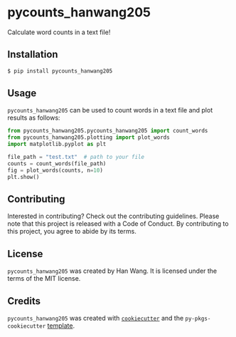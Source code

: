 # pycounts_hanwang205

Calculate word counts in a text file!

## Installation

```bash
$ pip install pycounts_hanwang205
```

## Usage

`pycounts_hanwang205` can be used to count words in a text file and plot results
as follows:

```python
from pycounts_hanwang205.pycounts_hanwang205 import count_words
from pycounts_hanwang205.plotting import plot_words
import matplotlib.pyplot as plt

file_path = "test.txt"  # path to your file
counts = count_words(file_path)
fig = plot_words(counts, n=10)
plt.show()
```

## Contributing

Interested in contributing? Check out the contributing guidelines. Please note that this project is released with a Code of Conduct. By contributing to this project, you agree to abide by its terms.

## License

`pycounts_hanwang205` was created by Han Wang. It is licensed under the terms of the MIT license.

## Credits

`pycounts_hanwang205` was created with [`cookiecutter`](https://cookiecutter.readthedocs.io/en/latest/) and the `py-pkgs-cookiecutter` [template](https://github.com/py-pkgs/py-pkgs-cookiecutter).
